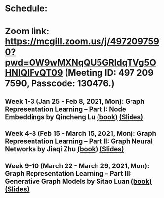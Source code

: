 # Schedule:  
# Zoom link: https://mcgill.zoom.us/j/4972097590?pwd=OW9wMXNqQU5GRldqTVg5OHNlQlFvQT09 (Meeting ID: 497 209 7590, Passcode: 130476.)

## Week 1-3 (Jan 25 - Feb 8, 2021, Mon): Graph Representation Learning – Part I: Node Embeddings by Qincheng Lu [(book)](https://www.cs.mcgill.ca/~wlh/grl_book/files/GRL_Book.pdf) [(Slides)](https://github.com/SitaoLuan/Learning-on-Graphs-Reading-Group/blob/master/2021%20Spring/pre_QinchengLu.pdf)

## Week 4-8 (Feb 15 - March 15, 2021, Mon): Graph Representation Learning – Part II: Graph Neural Networks by Jiaqi Zhu [(book)](https://www.cs.mcgill.ca/~wlh/grl_book/files/GRL_Book.pdf) [(Slides)]()

## Week 9-10 (March 22 - March 29, 2021, Mon): Graph Representation Learning – Part III: Generative Graph Models by Sitao Luan [(book)](https://www.cs.mcgill.ca/~wlh/grl_book/files/GRL_Book.pdf) [(Slides)]()

